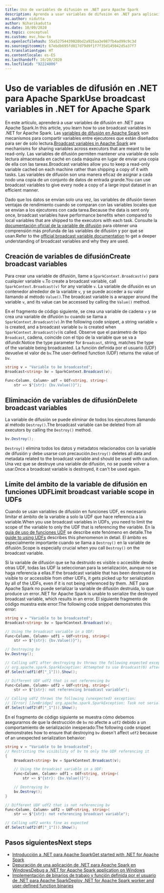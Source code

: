 ```yaml
---
title: Uso de variables de difusión en .NET para Apache Spark
description: Aprenda a usar variables de difusión en .NET para aplicaciones Apache Spark.
ms.author: nidutta
author: Niharikadutta
ms.date: 10/09/2020
ms.topic: conceptual
ms.custom: mvc,how-to
ms.openlocfilehash: 55a52754439020bd2a925aa3e987fb4ad99c9c3d
ms.sourcegitcommit: 67ebdb695fd017d79d9f1f7f35d145042d5a37f7
ms.translationtype: HT
ms.contentlocale: es-ES
ms.lasthandoff: 10/20/2020
ms.locfileid: "92224006"
---
```

# <a name="use-broadcast-variables-in-net-for-apache-spark"></a><span data-ttu-id="2e9ac-103">Uso de variables de difusión en .NET para Apache Spark</span><span class="sxs-lookup"><span data-stu-id="2e9ac-103">Use broadcast variables in .NET for Apache Spark</span></span>

<span data-ttu-id="2e9ac-104">En este artículo, aprenderá a usar variables de difusión en .NET para Apache Spark.</span><span class="sxs-lookup"><span data-stu-id="2e9ac-104">In this article, you learn how to use broadcast variables in .NET for Apache Spark.</span></span> <span data-ttu-id="2e9ac-105">Las [variables de difusión en Apache Spark](https://spark.apache.org/docs/2.2.0/rdd-programming-guide.html#broadcast-variables) son mecanismos para compartir variables entre ejecutores que están diseñados para ser de solo lectura.</span><span class="sxs-lookup"><span data-stu-id="2e9ac-105">[Broadcast variables in Apache Spark](https://spark.apache.org/docs/2.2.0/rdd-programming-guide.html#broadcast-variables) are mechanisms for sharing variables across executors that are meant to be read-only.</span></span> <span data-ttu-id="2e9ac-106">Las variables de difusión permiten mantener una variable de solo lectura almacenada en caché en cada máquina en lugar de enviar una copia de ella con las tareas.</span><span class="sxs-lookup"><span data-stu-id="2e9ac-106">Broadcast variables allow you to keep a read-only variable cached on each machine rather than shipping a copy of it with tasks.</span></span> <span data-ttu-id="2e9ac-107">Las variables de difusión son una manera eficaz de asignar a cada nodo una copia de un conjunto de datos de entrada grande.</span><span class="sxs-lookup"><span data-stu-id="2e9ac-107">You can use broadcast variables to give every node a copy of a large input dataset in an efficient manner.</span></span>

<span data-ttu-id="2e9ac-108">Dado que los datos se envían solo una vez, las variables de difusión tienen ventajas de rendimiento cuando se comparan con las variables locales que se envían a los ejecutores con cada tarea.</span><span class="sxs-lookup"><span data-stu-id="2e9ac-108">Because the data is sent only once, broadcast variables have performance benefits when compared to local variables that are shipped to the executors with each task.</span></span> <span data-ttu-id="2e9ac-109">Consulte la [documentación oficial de la variable de difusión](https://spark.apache.org/docs/2.2.0/rdd-programming-guide.html#broadcast-variables) para obtener una comprensión más profunda de las variables de difusión y por qué se usan.</span><span class="sxs-lookup"><span data-stu-id="2e9ac-109">Refer to the [official broadcast variable documentation](https://spark.apache.org/docs/2.2.0/rdd-programming-guide.html#broadcast-variables) to get a deeper understanding of broadcast variables and why they are used.</span></span>

## <a name="create-broadcast-variables"></a><span data-ttu-id="2e9ac-110">Creación de variables de difusión</span><span class="sxs-lookup"><span data-stu-id="2e9ac-110">Create broadcast variables</span></span>

<span data-ttu-id="2e9ac-111">Para crear una variable de difusión, llame a `SparkContext.Broadcast(v)` para cualquier variable `v`.</span><span class="sxs-lookup"><span data-stu-id="2e9ac-111">To create a broadcast variable, call `SparkContext.Broadcast(v)` for any variable `v`.</span></span> <span data-ttu-id="2e9ac-112">La variable de difusión es un contenedor alrededor de la variable `v`, y se puede acceder a su valor llamando al método `Value()`.</span><span class="sxs-lookup"><span data-stu-id="2e9ac-112">The broadcast variable is a wrapper around the variable `v`, and its value can be accessed by calling the `Value()` method.</span></span>

<span data-ttu-id="2e9ac-113">En el fragmento de código siguiente, se crea una variable de cadena `v` y se crea una variable de difusión `bv` cuando se llama a `SparkContext.Broadcast(v)`.</span><span class="sxs-lookup"><span data-stu-id="2e9ac-113">In the following code snippet, a string variable `v` is created, and a broadcast variable `bv` is created when `SparkContext.Broadcast(v)`is called.</span></span> <span data-ttu-id="2e9ac-114">Observe que el parámetro de tipo `Broadcast`, cadena, coincide con el tipo de la variable que se va a difundir.</span><span class="sxs-lookup"><span data-stu-id="2e9ac-114">Notice the type parameter for `Broadcast`, string, matches the type of the variable being broadcasted.</span></span> <span data-ttu-id="2e9ac-115">La función definida por el usuario (UDF) devuelve el valor de `bv`.</span><span class="sxs-lookup"><span data-stu-id="2e9ac-115">The user-defined function (UDF) returns the value of `bv`.</span></span>

```csharp
string v = "Variable to be broadcasted";
Broadcast<string> bv = SparkContext.Broadcast(v);

Func<Column, Column> udf = Udf<string, string>(
    str => $"{str}: {bv.Value()}");
```

## <a name="delete-broadcast-variables"></a><span data-ttu-id="2e9ac-116">Eliminación de variables de difusión</span><span class="sxs-lookup"><span data-stu-id="2e9ac-116">Delete broadcast variables</span></span>

<span data-ttu-id="2e9ac-117">La variable de difusión se puede eliminar de todos los ejecutores llamando al método `Destroy()`.</span><span class="sxs-lookup"><span data-stu-id="2e9ac-117">The broadcast variable can be deleted from all executors by calling the `Destroy()` method.</span></span>

```csharp
bv.Destroy();
```

<span data-ttu-id="2e9ac-118">`Destroy()` elimina todos los datos y metadatos relacionados con la variable de difusión y debe usarse con precaución.</span><span class="sxs-lookup"><span data-stu-id="2e9ac-118">`Destroy()` deletes all data and metadata related to the broadcast variable and should be used with caution.</span></span> <span data-ttu-id="2e9ac-119">Una vez que se destruye una variable de difusión, no se puede volver a usar.</span><span class="sxs-lookup"><span data-stu-id="2e9ac-119">Once a broadcast variable is destroyed, it can't be used again.</span></span>

## <a name="limit-broadcast-variable-scope-in-udfs"></a><span data-ttu-id="2e9ac-120">Límite del ámbito de la variable de difusión en funciones UDF</span><span class="sxs-lookup"><span data-stu-id="2e9ac-120">Limit broadcast variable scope in UDFs</span></span>

<span data-ttu-id="2e9ac-121">Cuando se usan variables de difusión en funciones UDF, es necesario limitar el ámbito de la variable a solo la UDF que hace referencia a la variable.</span><span class="sxs-lookup"><span data-stu-id="2e9ac-121">When you use broadcast variables in UDFs, you need to limit the scope of the variable to only the UDF that is referencing the variable.</span></span> <span data-ttu-id="2e9ac-122">En la [guía de uso de funciones UDF](udf-guide.md) se describe este fenómeno en detalle.</span><span class="sxs-lookup"><span data-stu-id="2e9ac-122">The [guide to using UDFs](udf-guide.md) describes this phenomenon in detail.</span></span> <span data-ttu-id="2e9ac-123">El ámbito es especialmente importante cuando se llama a `Destroy()` en la variable de difusión.</span><span class="sxs-lookup"><span data-stu-id="2e9ac-123">Scope is especially crucial when you call `Destroy()` on the broadcast variable.</span></span>

<span data-ttu-id="2e9ac-124">Si la variable de difusión que se ha destruido es visible o accesible desde otras UDF, todas las UDF la seleccionan para la serialización, aunque no se haga referencia a ellas.</span><span class="sxs-lookup"><span data-stu-id="2e9ac-124">If the broadcast variable that has been destroyed is visible to or accessible from other UDFs, it gets picked up for serialization by all of the UDFs, even if it is not being referenced by them.</span></span> <span data-ttu-id="2e9ac-125">.NET para Apache Spark no puede serializar la variable de difusión destruida, lo que produce un error.</span><span class="sxs-lookup"><span data-stu-id="2e9ac-125">.NET for Apache Spark is unable to serialize the destroyed broadcast variable, which results in an error.</span></span> <span data-ttu-id="2e9ac-126">El siguiente fragmento de código muestra este error:</span><span class="sxs-lookup"><span data-stu-id="2e9ac-126">The following code snippet demonstrates this error:</span></span>

```csharp
string v = "Variable to be broadcasted";
Broadcast<string> bv = SparkContext.Broadcast(v);

// Using the broadcast variable in a UDF:
Func<Column, Column> udf1 = Udf<string, string>(
    str => $"{str}: {bv.Value()}");

// Destroying bv
bv.Destroy();

// Calling udf1 after destroying bv throws the following expected exception:
// org.apache.spark.SparkException: Attempted to use Broadcast(0) after it was destroyed
df.Select(udf1(df["_1"])).Show();

// Different UDF udf2 that is not referencing bv
Func<Column, Column> udf2 = Udf<string, string>(
    str => $"{str}: not referencing broadcast variable");

// Calling udf2 throws the following (unexpected) exception:
// [Error] [JvmBridge] org.apache.spark.SparkException: Task not serializable
df.Select(udf2(df["_1"])).Show();
```

<span data-ttu-id="2e9ac-127">En el fragmento de código siguiente se muestra cómo debemos asegurarnos de que la destrucción de `bv` no afecte a `udf2` debido a un comportamiento de serialización inesperado:</span><span class="sxs-lookup"><span data-stu-id="2e9ac-127">The following code snippet demonstrates how to ensure that destroying `bv` doesn't affect `udf2` because of an unexpected serialization behavior:</span></span>

```csharp
string v = "Variable to be broadcasted";
// Restricting the visibility of bv to only the UDF referencing it
{
    Broadcast<string> bv = SparkContext.Broadcast(v);

    // Using the broadcast variable in a UDF:
    Func<Column, Column> udf1 = Udf<string, string>(
        str => $"{str}: {bv.Value()}");

    // Destroying bv
    bv.Destroy();
}

// Different UDF udf2 that is not referencing bv
Func<Column, Column> udf2 = Udf<string, string>(
    str => $"{str}: not referencing broadcast variable");

// Calling udf2 works fine as expected
df.Select(udf2(df["_1"])).Show();
```

## <a name="next-steps"></a><span data-ttu-id="2e9ac-128">Pasos siguientes</span><span class="sxs-lookup"><span data-stu-id="2e9ac-128">Next steps</span></span>

* [<span data-ttu-id="2e9ac-129">Introducción a .NET para Apache Spark</span><span class="sxs-lookup"><span data-stu-id="2e9ac-129">Get started with .NET for Apache Spark</span></span>](../tutorials/get-started.md)
* [<span data-ttu-id="2e9ac-130">Depuración de una aplicación de .NET para Apache Spark en Windows</span><span class="sxs-lookup"><span data-stu-id="2e9ac-130">Debug a .NET for Apache Spark application on Windows</span></span>](debug.md)
* [<span data-ttu-id="2e9ac-131">Implementación de binarios de trabajo y función definida por el usuario de .NET para Apache Spark</span><span class="sxs-lookup"><span data-stu-id="2e9ac-131">Deploy .NET for Apache Spark worker and user-defined function binaries</span></span>](deploy-worker-udf-binaries.md)
